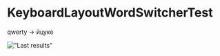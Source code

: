 # KeyboardLayoutWordSwitcherTest

qwerty -> йцуке

!["Last results"](http://c2n.me/3dgm15Z.png "Last results")

